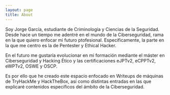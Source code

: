 ```yaml
---
layout: page
title: About
---
```


Soy Jorge García, estudiante de Criminología y Ciencias de la Seguridad. Desde hace un tiempo me adentré en el mundo de la Ciberseguridad, rama en la que quiero enfocar mi futuro ptofesional. Especificamente, la parte en la que me centro es la de Pentester y Ethical Hacker.

En el futuro me gustaría evolucionar en mi formación mediante el máster en 
Ciberseguridad y Hacking Ético y las certificaciones eJPTv2, eCPPTv2, eWPTv2, OSWE y OSCP.

Es por ello que he creado este espacio enfocado en Writeups de máquinas de TryHackMe y HackTheBox, así como distintas entradas en las que explicaré contenidos específicos del ámbito de la Ciberseguridad.
